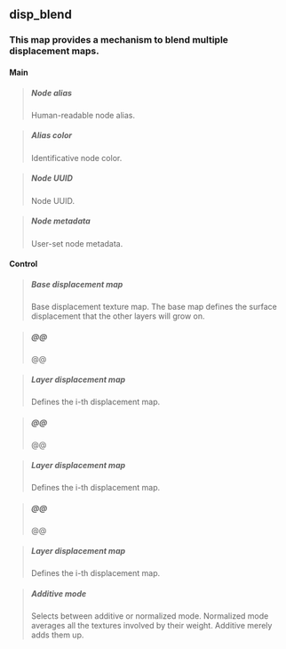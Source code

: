 ## **disp_blend**

### This map provides a mechanism to blend multiple displacement maps.
#### Main

> ##### Node alias
> Human-readable node alias. 

> ##### Alias color
> Identificative node color. 

> ##### Node UUID
> Node UUID. 

> ##### Node metadata
> User-set node metadata. 

#### Control

> ##### Base displacement map
> Base displacement texture map. The base map defines the surface displacement that the other layers will grow on. 

> ##### @@
> @@ 

> ##### Layer displacement map
> Defines the i-th displacement map. 

> ##### @@
> @@ 

> ##### Layer displacement map
> Defines the i-th displacement map. 

> ##### @@
> @@ 

> ##### Layer displacement map
> Defines the i-th displacement map. 

> ##### Additive mode
> Selects between additive or normalized mode. Normalized mode averages all the textures involved by their weight. Additive merely adds them up. 

